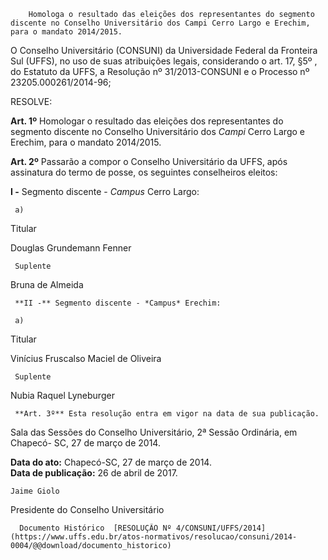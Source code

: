         Homologa o resultado das eleições dos representantes do segmento discente no Conselho Universitário dos Campi Cerro Largo e Erechim, para o mandato 2014/2015.  

O Conselho Universitário (CONSUNI) da Universidade Federal da Fronteira Sul (UFFS), no uso de suas atribuições legais, considerando o art. 17, §5º , do Estatuto da UFFS, a Resolução nº 31/2013-CONSUNI e o Processo nº 23205.000261/2014-96;

 RESOLVE:

 **Art. 1º** Homologar o resultado das eleições dos representantes do segmento discente no Conselho Universitário dos *Campi* Cerro Largo e Erechim, para o mandato 2014/2015.

 **Art. 2º** Passarão a compor o Conselho Universitário da UFFS, após assinatura do termo de posse, os seguintes conselheiros eleitos:

 **I -** Segmento discente - *Campus* Cerro Largo:

     a)

   Titular

   Douglas Grundemann Fenner

     Suplente

   Bruna de Almeida

     **II -** Segmento discente - *Campus* Erechim:

     a)

   Titular

   Vinícius Fruscalso Maciel de Oliveira

     Suplente

   Nubia Raquel Lyneburger

     **Art. 3º** Esta resolução entra em vigor na data de sua publicação.

 Sala das Sessões do Conselho Universitário, 2ª Sessão Ordinária, em Chapecó- SC, 27 de março de 2014. 

   **Data do ato:** Chapecó-SC, 27 de março de 2014.   
 **Data de publicação:**  26 de abril de 2017. 

    Jaime Giolo   
 Presidente do Conselho Universitário 

      Documento Histórico  [RESOLUÇÃO Nº 4/CONSUNI/UFFS/2014](https://www.uffs.edu.br/atos-normativos/resolucao/consuni/2014-0004/@@download/documento_historico)     
      